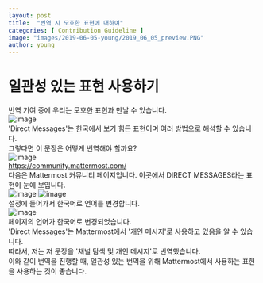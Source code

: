 ```yaml
---
layout: post
title:  "번역 시 모호한 표현에 대하여"
categories: [ Contribution Guideline ]
image: "images/2019-06-05-young/2019_06_05_preview.PNG"
author: young
---
```

# 일관성 있는 표현 사용하기

번역 기여 중에 우리는 모호한 표현과 만날 수 있습니다.  
![image](/2019-1-OSS-L4/images/2019-06-05-young/before_translation.PNG)  
'Direct Messages'는 한국에서 보기 힘든 표현이며 여러 방법으로 해석할 수 있습니다.  
그렇다면 이 문장은 어떻게 번역해야 할까요?  
![image](/2019-1-OSS-L4/images/2019-06-05-young/community_eng.PNG)  
https://community.mattermost.com/  
다음은 Mattermost 커뮤니티 페이지입니다. 이곳에서 DIRECT MESSAGES라는 표현이 눈에 보입니다.  
![image](/2019-1-OSS-L4/images/2019-06-05-young/language_setting_1.PNG) ![image](/2019-1-OSS-L4/images/2019-06-05-young/language_setting_2.PNG)  
설정에 들어가서 한국어로 언어를 변경합니다.  
![image](/2019-1-OSS-L4/images/2019-06-05-young/community_kor.PNG)  
페이지의 언어가 한국어로 변경되었습니다.  
'Direct Messages'는 Mattermost에서 '개인 메시지'로 사용하고 있음을 알 수 있습니다.  
따라서, 저는 저 문장을 '채널 탐색 및 개인 메시지'로 번역했습니다.  
이와 같이 번역을 진행할 때, 일관성 있는 번역을 위해 Mattermost에서 사용하는 표현을 사용하는 것이 좋습니다.  